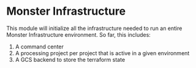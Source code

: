 # Monster Infrastructure

This module will initialize all the infrastructure needed
to run an entire Monster Infrastructure environment. So far, this includes:
1. A command center
2. A processing project per project that is active in a given environment
3. A GCS backend to store the terraform state

